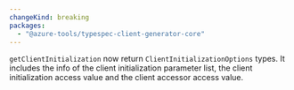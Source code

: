 ```yaml
---
changeKind: breaking
packages:
  - "@azure-tools/typespec-client-generator-core"
---
```


`getClientInitialization` now return `ClientInitializationOptions` types. It includes the info of the client initialization parameter list, the client initialization access value and the client accessor access value.